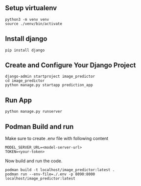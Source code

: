 ## Setup virtualenv
```
python3 -m venv venv
source ./venv/bin/activate
```

## Install django
```
pip install django
```

##  Create and Configure Your Django Project
```
django-admin startproject image_predictor
cd image_predictor
python manage.py startapp prediction_app
```

## Run App
```
python manage.py runserver
```

## Podman Build and run
Make sure to create .env file with following content
```
MODEL_SERVER_URL=<model-server-url>
TOKEN=<your-token>
```

Now build and run the code.
```
podman build -t localhost/image_predictor:latest .
podman run --env-file=./.env -p 8090:8000 localhost/image_predictor:latest
```